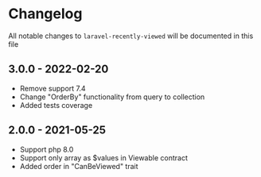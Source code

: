 # Changelog

All notable changes to `laravel-recently-viewed` will be documented in this file

## 3.0.0 - 2022-02-20

- Remove support 7.4
- Change "OrderBy" functionality from query to collection
- Added tests coverage

## 2.0.0 - 2021-05-25

- Support php 8.0
- Support only array as $values in Viewable contract
- Added order in "CanBeViewed" trait

